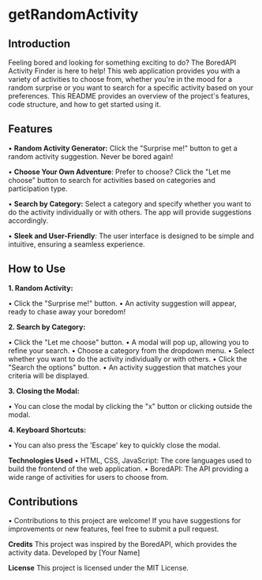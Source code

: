 # getRandomActivity

## **Introduction**
Feeling bored and looking for something exciting to do? The BoredAPI Activity Finder is here to help! This web application provides you with a variety of activities to choose from, whether you're in the mood for a random surprise or you want to search for a specific activity based on your preferences. This README provides an overview of the project's features, code structure, and how to get started using it.

## **Features**
• **Random Activity Generator:** Click the "Surprise me!" button to get a random activity suggestion. Never be bored again!

• **Choose Your Own Adventure**: Prefer to choose? Click the "Let me choose" button to search for activities based on categories and participation type.

• **Search by Category:** Select a category and specify whether you want to do the activity individually or with others. The app will provide suggestions accordingly.

• **Sleek and User-Friendly**: The user interface is designed to be simple and intuitive, ensuring a seamless experience.

## **How to Use**
**1. Random Activity:**

• Click the "Surprise me!" button.
• An activity suggestion will appear, ready to chase away your boredom!

**2. Search by Category:**

• Click the "Let me choose" button.
• A modal will pop up, allowing you to refine your search.
• Choose a category from the dropdown menu.
• Select whether you want to do the activity individually or with others.
• Click the "Search the options" button.
• An activity suggestion that matches your criteria will be displayed.

**3. Closing the Modal:**

• You can close the modal by clicking the "x" button or clicking outside the modal.

**4. Keyboard Shortcuts:**

• You can also press the 'Escape' key to quickly close the modal.

**Technologies Used**
• HTML, CSS, JavaScript: The core languages used to build the frontend of the web application.
• BoredAPI: The API providing a wide range of activities for users to choose from.

## **Contributions**
• Contributions to this project are welcome! If you have suggestions for improvements or new features, feel free to submit a pull request.

**Credits**
This project was inspired by the BoredAPI, which provides the activity data.
Developed by [Your Name]

**License**
This project is licensed under the MIT License.
